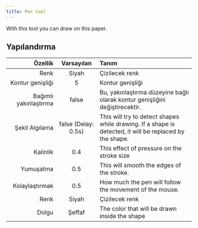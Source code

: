 ```yaml
---
title: Pen tool
---
```


With this tool you can draw on this paper.

## Yapılandırma

|               Özellik |                               Varsayılan                               | Tanım                                                                                                                                   |
| --------------------: | :--------------------------------------------------------------------: | :-------------------------------------------------------------------------------------------------------------------------------------- |
|                  Renk |                                  Siyah                                 | Çizilecek renk                                                                                                                          |
|      Kontur genişliği |                                    5                                   | Kontur genişliği                                                                                                                        |
| Bağımlı yakınlaştırma |                                  false                                 | Bu, yakınlaştırma düzeyine bağlı olarak kontur genişliğini değiştirecektir.                                             |
|        Şekil Algılama | false (Delay: 0.5s) | This will try to detect shapes while drawing. If a shape is detected, it will be replaced by the shape. |
|              Kalinlik |                           0.4                          | This effect of pressure on the stroke size                                                                                              |
|             Yumuşatma |                           0.5                          | This will smooth the edges of the stroke.                                                                               |
|        Kolaylaştırmak |                           0.5                          | How much the pen will follow the movement of the mouse.                                                                 |
|                  Renk |                                  Siyah                                 | Çizilecek renk                                                                                                                          |
|                 Dolgu |                                 Şeffaf                                 | The color that will be drawn inside the shape                                                                                           |
